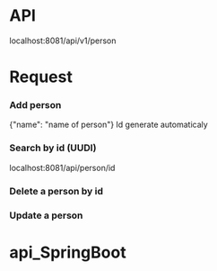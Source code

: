# API
localhost:8081/api/v1/person

# Request

### Add person
{"name": "name of person"}
Id generate automaticaly

### Search by id (UUDI)
localhost:8081/api/person/id

### Delete a person by id

### Update a person
# api_SpringBoot
